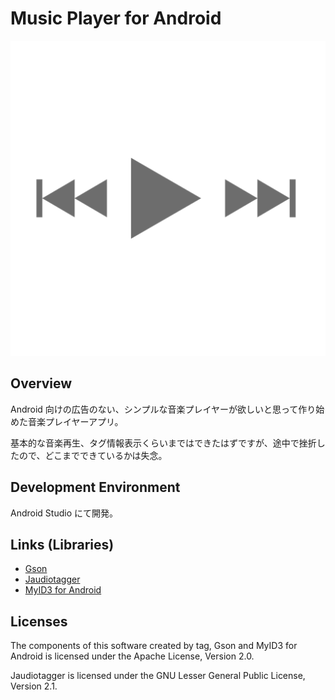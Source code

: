 # Music Player for Android

<div align="center">
  <img title="Music Player" src="https://github.com/gcch/music-player-for-android/blob/master/img/ic_menu_player.png">
</div>

## Overview

Android 向けの広告のない、シンプルな音楽プレイヤーが欲しいと思って作り始めた音楽プレイヤーアプリ。

基本的な音楽再生、タグ情報表示くらいまではできたはずですが、途中で挫折したので、どこまでできているかは失念。


## Development Environment

Android Studio にて開発。


## Links (Libraries)

- [Gson](https://github.com/google/gson)
- [Jaudiotagger](http://www.jthink.net/jaudiotagger/)
- [MyID3 for Android](https://sites.google.com/site/eternalsandbox/myid3-for-android)


## Licenses

The components of this software created by tag, Gson and MyID3 for Android is licensed under the Apache License, Version 2.0.

Jaudiotagger is licensed under the GNU Lesser General Public License, Version 2.1.
